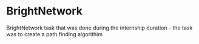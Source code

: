 # BrightNetwork
BrightNetwork task that was done during the internship duration - the task was to create a path finding algorithim
